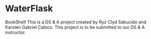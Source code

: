 # WaterFlask
BookShelf This is a DS &amp; A project created by Ryz Clyd Sabucido and Karsten Gabriel Cabico. This project is to be submitted to our DS &amp; A instructor.
